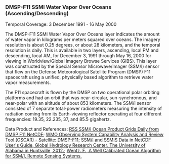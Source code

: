 ### DMSP-F11 SSMI Water Vapor Over Oceans (Ascending/Descending)
Temporal Coverage: 3 December 1991 - 16 May 2000

The DMSP-F11 SSMI Water Vapor Over Oceans layer indicates the amount of water vapor in kilograms per meters squared over oceans. The imagery resolution is about 0.25 degrees, or about 28 kilometers, and the temporal resolution is daily. This is available in two layers, ascending, local PM and descending, local AM, for December 3, 1991 through May 16, 2000 for viewing in Worldview/Global Imagery Browse Services (GIBS). This layer was constructed by the Special Sensor Microwave/Imager (SSM/I) sensor that flew on the Defense Meteorological Satellite Program (DMSP) F11 spacecraft using a unified, physically based algorithm to retrieve water vapor measurements.

The F11 spacecraft is flown by the DMSP on two operational polar orbiting platforms and had an orbit that was near-circular, sun-synchronous, and near-polar with an altitude of about 853 kilometers. The SSM/I sensor consisted of 7 separate total-power radiometers measuring the intensity of radiation coming from its Earth-viewing reflector operating at four different frequencies: 19.35, 22.235, 37, and 85.5 gigahertz.

Data Product and References:
[RSS SSM/I Ocean Product Grids Daily from DMSP F11 NetCDF](http://dx.doi.org/10.5067/MEASURES/DMSP-F11/SSMI/DATA301);
[WMO Observing System Capability Analysis and Review Tool (OSCAR) - Satellite: DMSP-F11](https://www.wmo-sat.info/oscar/satellites/view/58);
[SSM/I and SSMIS Data in NetCDF User's Guide, Global Hydrology Research Center, The University of Alabama in Huntsville, 2012.](https://ghrc.nsstc.nasa.gov/pub/doc/ssmi_netcdf/SSMI_Data_in_NetCDF.docx);
[Wentz. F., A Well Calibrated Ocean Algorithm for SSM/I, Remote Sensing Systems.](http://images.remss.com/papers/ssmi.pdf)
